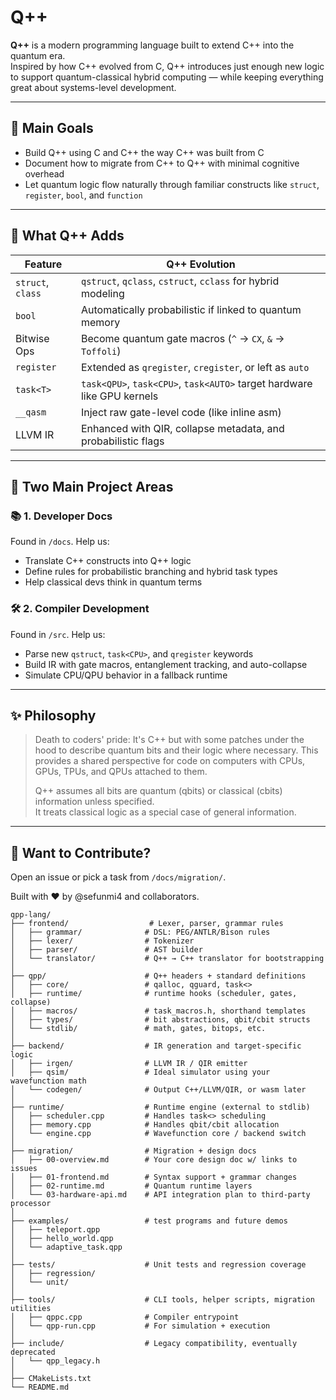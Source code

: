 # Q++

**Q++** is a modern programming language built to extend C++ into the quantum era.  
Inspired by how C++ evolved from C, Q++ introduces just enough new logic to support quantum-classical hybrid computing — while keeping everything great about systems-level development.

---

## 📌 Main Goals

- Build Q++ using C and C++ the way C++ was built from C
- Document how to migrate from C++ to Q++ with minimal cognitive overhead
- Let quantum logic flow naturally through familiar constructs like `struct`, `register`, `bool`, and `function`

---

## 🔧 What Q++ Adds

| Feature | Q++ Evolution |
|--------|----------------|
| `struct`, `class` | `qstruct`, `qclass`, `cstruct`, `cclass` for hybrid modeling |
| `bool` | Automatically probabilistic if linked to quantum memory |
| Bitwise Ops | Become quantum gate macros (`^` → `CX`, `&` → `Toffoli`) |
| `register` | Extended as `qregister`, `cregister`, or left as `auto` |
| `task<T>` | `task<QPU>`, `task<CPU>`, `task<AUTO>` target hardware like GPU kernels |
| `__qasm` | Inject raw gate-level code (like inline asm) |
| LLVM IR | Enhanced with QIR, collapse metadata, and probabilistic flags |

---

## 📘 Two Main Project Areas

### 📚 1. Developer Docs
Found in `/docs`. Help us:
- Translate C++ constructs into Q++ logic
- Define rules for probabilistic branching and hybrid task types
- Help classical devs think in quantum terms

### 🛠️ 2. Compiler Development
Found in `/src`. Help us:
- Parse new `qstruct`, `task<CPU>`, and `qregister` keywords
- Build IR with gate macros, entanglement tracking, and auto-collapse
- Simulate CPU/QPU behavior in a fallback runtime

---

## ✨ Philosophy

> Death to coders' pride:
> It's C++ but with some patches under the hood to describe quantum bits and their logic where necessary.
> This provides a shared perspective for code on computers with CPUs, GPUs, TPUs, and QPUs attached to them.
>
> Q++ assumes all bits are quantum (qbits) or classical (cbits) information unless specified.  
> It treats classical logic as a special case of general information.

---

## 🤝 Want to Contribute?

Open an issue or pick a task from `/docs/migration/`.

Built with ❤️ by @sefunmi4 and collaborators.

```
qpp-lang/
├── frontend/                  # Lexer, parser, grammar rules
│   ├── grammar/              # DSL: PEG/ANTLR/Bison rules
│   ├── lexer/                # Tokenizer
│   ├── parser/               # AST builder
│   └── translator/           # Q++ → C++ translator for bootstrapping
│
├── qpp/                      # Q++ headers + standard definitions
│   ├── core/                 # qalloc, qguard, task<>
│   ├── runtime/              # runtime hooks (scheduler, gates, collapse)
│   ├── macros/               # task_macros.h, shorthand templates
│   ├── types/                # bit abstractions, qbit/cbit structs
│   └── stdlib/               # math, gates, bitops, etc.
│
├── backend/                  # IR generation and target-specific logic
│   ├── irgen/                # LLVM IR / QIR emitter
│   ├── qsim/                 # Ideal simulator using your wavefunction math
│   └── codegen/              # Output C++/LLVM/QIR, or wasm later
│
├── runtime/                  # Runtime engine (external to stdlib)
│   ├── scheduler.cpp         # Handles task<> scheduling
│   ├── memory.cpp            # Handles qbit/cbit allocation
│   └── engine.cpp            # Wavefunction core / backend switch
│
├── migration/                # Migration + design docs
│   ├── 00-overview.md        # Your core design doc w/ links to issues
│   ├── 01-frontend.md        # Syntax support + grammar changes
│   ├── 02-runtime.md         # Quantum runtime layers
│   └── 03-hardware-api.md    # API integration plan to third-party processor
│
├── examples/                 # test programs and future demos
│   ├── teleport.qpp
│   ├── hello_world.qpp
│   └── adaptive_task.qpp
│
├── tests/                    # Unit tests and regression coverage
│   ├── regression/
│   └── unit/
│
├── tools/                    # CLI tools, helper scripts, migration utilities
│   ├── qppc.cpp              # Compiler entrypoint
│   └── qpp-run.cpp           # For simulation + execution
│
├── include/                  # Legacy compatibility, eventually deprecated
│   └── qpp_legacy.h
│
├── CMakeLists.txt
└── README.md
```

